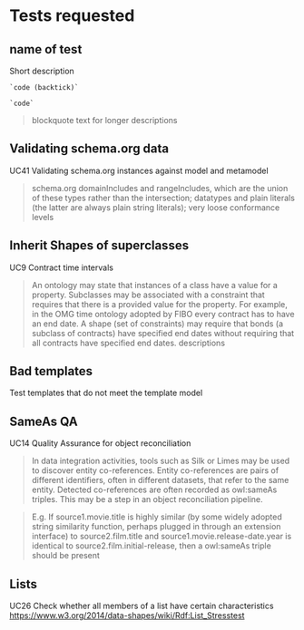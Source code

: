 # Tests requested

## **name of test**
Short description

    `code (backtick)`

    `code`
    
> blockquote text for longer
> descriptions

## **Validating schema.org data**
UC41 Validating schema.org instances against model and metamodel

> schema.org domainIncludes and rangeIncludes, which are the union of these types rather than
> the intersection; datatypes and plain literals (the latter are always plain string literals); 
> very loose conformance levels

## **Inherit Shapes of superclasses**
UC9 Contract time intervals
    
> An ontology may state that instances of a class have a value for a property. Subclasses may be associated with a constraint that requires that there is a provided value for the property. For example, in the OMG time ontology adopted by FIBO every contract has to have an end date. A shape (set of constraints) may require that bonds (a subclass of contracts) have specified end dates without requiring that all contracts have specified end dates.
> descriptions

## **Bad templates**
Test templates that do not meet the template model

## **SameAs QA**
UC14 Quality Assurance for object reconciliation

>In data integration activities, tools such as Silk or Limes may be used to discover entity co-references. Entity co-references are pairs of different identifiers, often in different datasets, that refer to the same entity. Detected co-references are often recorded as owl:sameAs triples. This may be a step in an object reconciliation pipeline.

>E.g. If source1.movie.title is highly similar (by some widely adopted string similarity function, perhaps plugged in through an extension interface) to source2.film.title and source1.movie.release-date.year is identical to source2.film.initial-release, then a owl:sameAs triple should be present

## **Lists**
UC26 Check whether all members of a list have certain characteristics
https://www.w3.org/2014/data-shapes/wiki/Rdf:List_Stresstest
